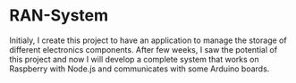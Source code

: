 # RAN-System

Initialy, I create this project to have an application to manage the storage of different electronics components. After few weeks, I saw the potential of this project and now I will develop a complete system that works on Raspberry with Node.js and communicates with some Arduino boards.
